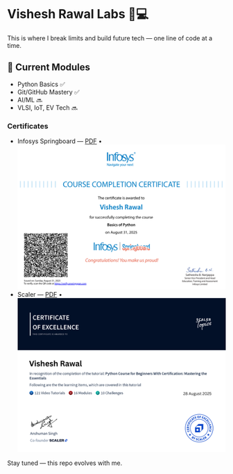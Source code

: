 # Vishesh Rawal Labs 🧠💻

This is where I break limits and build future tech — one line of code at a time.

## 🧪 Current Modules
- Python Basics ✅
- Git/GitHub Mastery ✅
- AI/ML 🔜
- VLSI, IoT, EV Tech 🔜

### Certificates
- Infosys Springboard — [PDF](certificates/2025-Infosys-Python-Basics.pdf) • ![Infosys](certificates/2025-Infosys-Python-Basics.png)
- Scaler — [PDF](certificates/2025-Scaler-Python-Fundamentals.pdf) • ![Scaler](certificates/2025-Scaler-Python-Fundamentals.png)


Stay tuned — this repo evolves with me.
